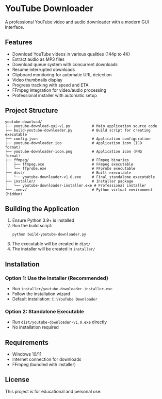 # YouTube Downloader

A professional YouTube video and audio downloader with a modern GUI interface.

## Features

- Download YouTube videos in various qualities (144p to 4K)
- Extract audio as MP3 files
- Download queue system with concurrent downloads
- Resume interrupted downloads
- Clipboard monitoring for automatic URL detection
- Video thumbnails display
- Progress tracking with speed and ETA
- FFmpeg integration for video/audio processing
- Professional installer with automatic setup

## Project Structure

```
youtube-download/
├── youtube-download-gui-v1.py          # Main application source code
├── build-youtube-downloader.py         # Build script for creating executable
├── config.json                         # Application configuration
├── youtube-downloader.ico              # Application icon (ICO format)
├── youtube-downloader-icon.png         # Application icon (PNG format)
├── ffmpeg/                             # FFmpeg binaries
│   ├── ffmpeg.exe                      # FFmpeg executable
│   └── ffprobe.exe                     # FFprobe executable
├── dist/                               # Built executable
│   └── youtube-downloader-v1.0.exe     # Final standalone executable
├── installer/                          # Installer package
│   └── youtube-downloader-installer.exe # Professional installer
└── .venv/                              # Python virtual environment (hidden)
```

## Building the Application

1. Ensure Python 3.9+ is installed
2. Run the build script:
   ```bash
   python build-youtube-downloader.py
   ```
3. The executable will be created in `dist/`
4. The installer will be created in `installer/`

## Installation

### Option 1: Use the Installer (Recommended)
- Run `installer/youtube-downloader-installer.exe`
- Follow the installation wizard
- Default installation: `C:\YouTube Downloader`

### Option 2: Standalone Executable
- Run `dist/youtube-downloader-v1.0.exe` directly
- No installation required

## Requirements

- Windows 10/11
- Internet connection for downloads
- FFmpeg (bundled with installer)

## License

This project is for educational and personal use.
